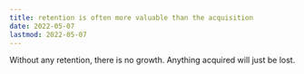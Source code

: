 ```yaml
---
title: retention is often more valuable than the acquisition
date: 2022-05-07
lastmod: 2022-05-07
---
```

Without any retention, there is no growth. Anything acquired will just be lost.